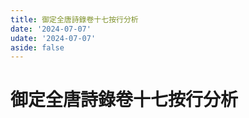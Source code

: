 ```yaml
---
title: 御定全唐詩錄卷十七按行分析
date: '2024-07-07'
udate: '2024-07-07'
aside: false
---
```

# 御定全唐詩錄卷十七按行分析

<LinePage :list="lines" :chapternum="17" />

<script setup>
const chapter = '卷十七';
import lines from '/data/qtsl/卷十七/lines.json'
</script>
